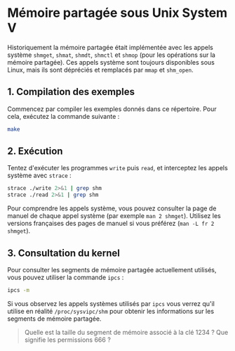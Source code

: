 # Mémoire partagée sous Unix System V

Historiquement la mémoire partagée était implémentée avec les appels système `shmget`, `shmat`, `shmdt`, `shmctl` et `shmop` (pour les opérations sur la mémoire partagée). Ces appels système sont toujours disponibles sous Linux, mais ils sont dépréciés et remplacés par `mmap` et `shm_open`.

## 1. Compilation des exemples

Commencez par compiler les exemples donnés dans ce répertoire. Pour cela, exécutez la commande suivante :

```bash
make
```

## 2. Exécution

Tentez d'exécuter les programmes `write` puis `read`, et interceptez les appels système avec `strace` :

```bash
strace ./write 2>&1 | grep shm
strace ./read 2>&1 | grep shm
```

Pour comprendre les appels système, vous pouvez consulter la page de manuel de chaque appel système (par exemple `man 2 shmget`). Utilisez les versions françaises des pages de manuel si vous préférez (`man -L fr 2 shmget`).

## 3. Consultation du kernel

Pour consulter les segments de mémoire partagée actuellement utilisés, vous pouvez utiliser la commande `ipcs` :

```bash
ipcs -m
```

Si vous observez les appels systèmes utilisés par `ipcs` vous verrez qu'il utilise en réalité `/proc/sysvipc/shm` pour obtenir les informations sur les segments de mémoire partagée.

> Quelle est la taille du segment de mémoire associé à la clé 1234 ?
> Que signifie les permissions 666 ?
